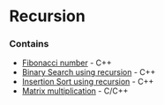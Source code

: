 # Recursion

### Contains

- [Fibonacci number](./fibonacci/) - C++
- [Binary Search using recursion](./binary-search-recursive/) - C++
- [Insertion Sort using recursion](./insertion-sort-recursive/) - C++
- [Matrix multiplication](./matrix-multiplication/) - C/C++
